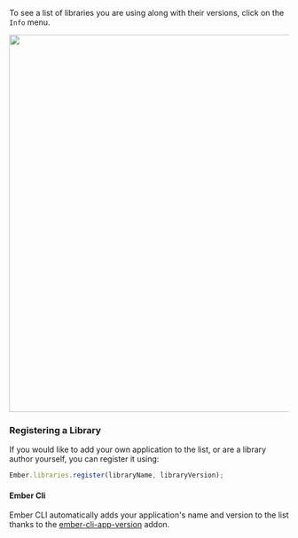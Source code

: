To see a list of libraries you are using along with their versions,
click on the `Info` menu.

<img src="images/guides/ember-inspector/info-screenshot.png" width="680"/>

### Registering a Library

If you would like to add your own application to the list, or
are a library author yourself, you can register it using:

```javascript
Ember.libraries.register(libraryName, libraryVersion);
```

#### Ember Cli

Ember CLI automatically adds your application's name and version to the list
thanks to the [ember-cli-app-version] addon.

[ember-cli-app-version]: https://github.com/embersherpa/ember-cli-app-version
